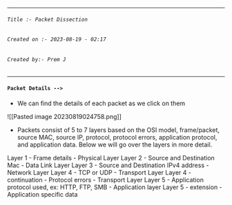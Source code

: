 
***
###### `Title :- Packet Dissection`
###### `Created on :- 2023-08-19 - 02:17`
###### `Created by:- Prem J`
***

#### `Packet Details -->`

- We can find the details of each packet as we click on them

![[Pasted image 20230819024758.png]]

- Packets consist of 5 to 7 layers based on the OSI model, frame/packet, source MAC, source IP, protocol, protocol errors, application protocol, and application data. Below we will go over the layers in more detail.

Layer 1 - Frame details - Physical Layer 
Layer 2 - Source and Destination Mac - Data Link Layer 
Layer 3 - Source and Destination IPv4 address - Network Layer
Layer 4 - TCP or UDP - Transport Layer
Layer 4 - continuation - Protocol errors - Transport Layer
Layer 5 - Application protocol used, ex: HTTP, FTP, SMB - Application layer
Layer 5 - extension - Application specific data

